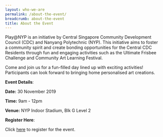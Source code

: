 ```yaml
---
layout: who-we-are
permalink: /about-the-event/
breadcrumb: about-the-event
title: About the Event
---
```


Play@NYP is an initiative by Central Singapore Community Development Council (CDC) and Nanyang Polytechnic (NYP). This initiative aims to foster a community spirit and create bonding opportunities for the Central CDC Residents through fun and engaging activities such as the Ultimate Frisbee Challenge and Community Art Learning Festival.

Come and join us for a fun-filled day lined up with exciting activities!
Participants can look forward to bringing home personalised art creations.


**Event Details**:

**Date:** 30 November 2019 

**Time:** 9am - 12pm 

**Venue:** NYP Indoor Stadium, Blk G Level 2 
<!--**Program Schedule** Coming Out Soon! **Event Venue** Coming Out Soon!
-->

**Register Here**:

Click [here](https://form.gov.sg/5db7d90807f16e00125ea677) to register for the event. 
